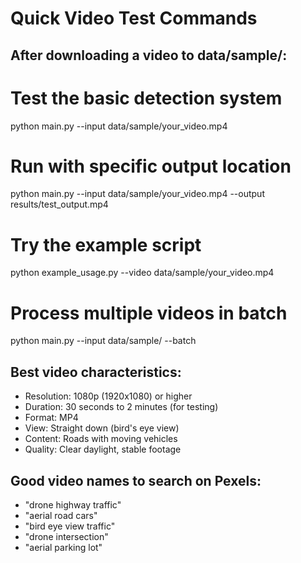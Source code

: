 # Quick Video Test Commands

## After downloading a video to data/sample/:

# Test the basic detection system
python main.py --input data/sample/your_video.mp4

# Run with specific output location  
python main.py --input data/sample/your_video.mp4 --output results/test_output.mp4

# Try the example script
python example_usage.py --video data/sample/your_video.mp4

# Process multiple videos in batch
python main.py --input data/sample/ --batch

## Best video characteristics:
- Resolution: 1080p (1920x1080) or higher  
- Duration: 30 seconds to 2 minutes (for testing)
- Format: MP4
- View: Straight down (bird's eye view)
- Content: Roads with moving vehicles
- Quality: Clear daylight, stable footage

## Good video names to search on Pexels:
- "drone highway traffic"
- "aerial road cars" 
- "bird eye view traffic"
- "drone intersection"
- "aerial parking lot"
